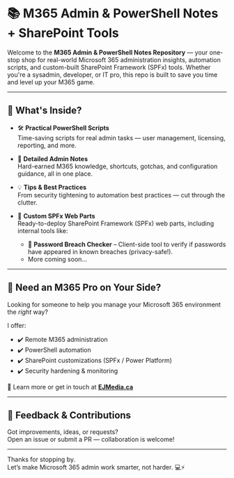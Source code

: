 # 📚 M365 Admin & PowerShell Notes + SharePoint Tools

Welcome to the **M365 Admin & PowerShell Notes Repository** — your one-stop shop for real-world Microsoft 365 administration insights, automation scripts, and custom-built SharePoint Framework (SPFx) tools. Whether you're a sysadmin, developer, or IT pro, this repo is built to save you time and level up your M365 game.

---

## 🚀 What's Inside?

- 🛠️ **Practical PowerShell Scripts**  
  Time-saving scripts for real admin tasks — user management, licensing, reporting, and more.

- 📘 **Detailed Admin Notes**  
  Hard-earned M365 knowledge, shortcuts, gotchas, and configuration guidance, all in one place.

- 💡 **Tips & Best Practices**  
  From security tightening to automation best practices — cut through the clutter.

- 🧩 **Custom SPFx Web Parts**  
  Ready-to-deploy SharePoint Framework (SPFx) web parts, including internal tools like:
  - 🔐 **Password Breach Checker** – Client-side tool to verify if passwords have appeared in known breaches (privacy-safe!).
  - More coming soon...

---

## 🤝 Need an M365 Pro on Your Side?

Looking for someone to help you manage your Microsoft 365 environment the *right* way?

I offer:
- ✔️ Remote M365 administration
- ✔️ PowerShell automation
- ✔️ SharePoint customizations (SPFx / Power Platform)
- ✔️ Security hardening & monitoring

📌 Learn more or get in touch at **[EJMedia.ca](https://EJMedia.ca)**

---

## 💬 Feedback & Contributions

Got improvements, ideas, or requests?  
Open an issue or submit a PR — collaboration is welcome!

---

Thanks for stopping by.  
Let’s make Microsoft 365 admin work smarter, not harder. 💻⚡
